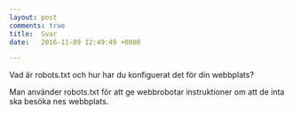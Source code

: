 ```yaml
---
layout: post
comments: true
title:  Svar
date:   2016-11-09 12:49:49 +0000

---
```


Vad är robots.txt och hur har du konfiguerat det för din webbplats?

Man använder robots.txt för att ge webbrobotar instruktioner om att de inta ska besöka nes webbplats.



